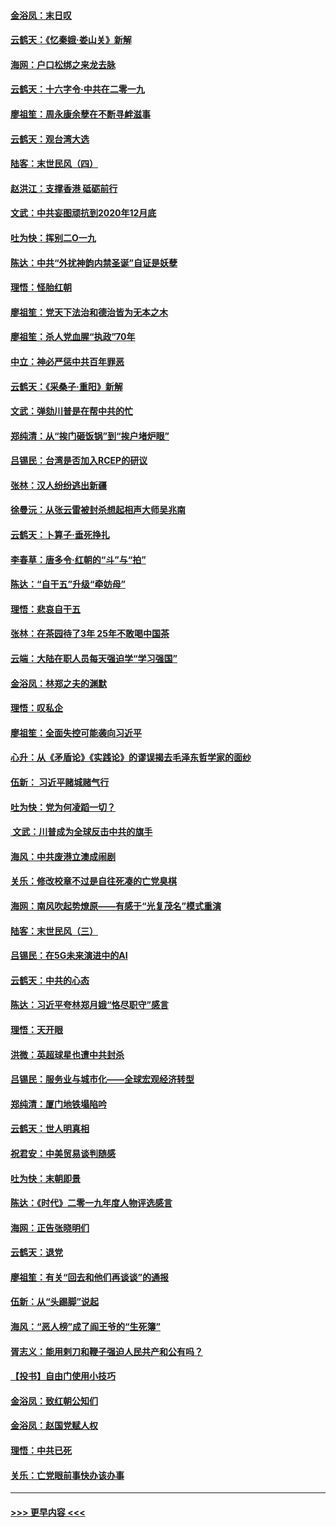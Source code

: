 #### [金浴凤：末日叹](../pages/nsc993/n11752359.md?t=12292344) 
#### [云鹤天：《忆秦娥‧娄山关》新解](../pages/nsc993/n11752348.md?t=12292344) 
#### [海网：户口松绑之来龙去脉](../pages/nsc993/n11752328.md?t=12292344) 
#### [云鹤天：十六字令‧中共在二零一九](../pages/nsc993/n11752305.md?t=12292344) 
#### [廖祖笙：周永康余孽在不断寻衅滋事](../pages/nsc993/n11751013.md?t=12292344) 
#### [云鹤天：观台湾大选](../pages/nsc993/n11751007.md?t=12292344) 
#### [陆客：末世民风（四）](../pages/nsc993/n11749203.md?t=12292344) 
#### [赵洪江：支撑香港 砥砺前行](../pages/nsc993/n11748482.md?t=12292344) 
#### [文武：中共妄图顽抗到2020年12月底](../pages/nsc993/n11748446.md?t=12292344) 
#### [吐为快：挥别二O一九](../pages/nsc993/n11748411.md?t=12292344) 
#### [陈达：中共“外扰神韵内禁圣诞”自证是妖孽](../pages/nsc993/n11748226.md?t=12292344) 
#### [理悟：怪胎红朝](../pages/nsc993/n11748206.md?t=12292344) 
#### [廖祖笙：党天下法治和德治皆为无本之木](../pages/nsc993/n11748135.md?t=12292344) 
#### [廖祖笙：杀人党血腥“执政”70年](../pages/nsc993/n11745144.md?t=12292344) 
#### [中立：神必严惩中共百年罪恶](../pages/nsc993/n11744970.md?t=12292344) 
#### [云鹤天：《采桑子‧重阳》新解](../pages/nsc993/n11744948.md?t=12292344) 
#### [文武：弹劾川普是在帮中共的忙](../pages/nsc993/n11744758.md?t=12292344) 
#### [郑纯清：从“挨门砸饭锅”到“挨户堵炉眼”](../pages/nsc993/n11744745.md?t=12292344) 
#### [吕锡民：台湾是否加入RCEP的研议](../pages/nsc993/n11744701.md?t=12292344) 
#### [张林：汉人纷纷逃出新疆](../pages/nsc993/n11743530.md?t=12292344) 
#### [徐曼沅：从张云雷被封杀想起相声大师吴兆南](../pages/nsc993/n11741816.md?t=12292344) 
#### [云鹤天：卜算子‧垂死挣扎](../pages/nsc993/n11739956.md?t=12292344) 
#### [李春草：唐多令‧红朝的“斗”与“拍”](../pages/nsc993/n11739830.md?t=12292344) 
#### [陈达：“自干五”升级“牵妨母”](../pages/nsc993/n11739724.md?t=12292344) 
#### [理悟：悲哀自干五](../pages/nsc993/n11739547.md?t=12292344) 
#### [张林：在茶园待了3年 25年不敢喝中国茶](../pages/nsc993/n11739240.md?t=12292344) 
#### [云端：大陆在职人员每天强迫学“学习强国”](../pages/nsc993/n11738735.md?t=12292344) 
#### [金浴凤：林郑之夫的渊默](../pages/nsc993/n11737735.md?t=12292344) 
#### [理悟：叹私企](../pages/nsc993/n11737715.md?t=12292344) 
#### [廖祖笙：全面失控可能袭向习近平](../pages/nsc993/n11737704.md?t=12292344) 
#### [心升：从《矛盾论》《实践论》的谬误揭去毛泽东哲学家的面纱](../pages/nsc993/n11736962.md?t=12292344) 
#### [伍新： 习近平赌城赌气行](../pages/nsc993/n11736929.md?t=12292344) 
#### [吐为快：党为何凌蹈一切？](../pages/nsc993/n11736915.md?t=12292344) 
#### [ 文武：川普成为全球反击中共的旗手](../pages/nsc993/n11736882.md?t=12292344) 
#### [海风：中共废港立澳成闹剧](../pages/nsc993/n11735857.md?t=12292344) 
#### [关乐：修改校章不过是自往死凑的亡党臭棋](../pages/nsc993/n11735097.md?t=12292344) 
#### [海网：南风吹起势燎原——有感于“光复茂名”模式重演](../pages/nsc993/n11732308.md?t=12292344) 
#### [陆客：末世民风（三）](../pages/nsc993/n11732211.md?t=12292344) 
#### [吕锡民：在5G未来演进中的AI](../pages/nsc993/n11730010.md?t=12292344) 
#### [云鹤天：中共的心态](../pages/nsc993/n11729906.md?t=12292344) 
#### [陈达：习近平夸林郑月娥“恪尽职守”感言](../pages/nsc993/n11729881.md?t=12292344) 
#### [理悟：天开眼](../pages/nsc993/n11729699.md?t=12292344) 
#### [洪微：英超球星也遭中共封杀](../pages/nsc993/n11727243.md?t=12292344) 
#### [吕锡民：服务业与城市化——全球宏观经济转型](../pages/nsc993/n11725845.md?t=12292344) 
#### [郑纯清：厦门地铁塌陷吟](../pages/nsc993/n11725813.md?t=12292344) 
#### [云鹤天：世人明真相](../pages/nsc993/n11725621.md?t=12292344) 
#### [祝君安：中美贸易谈判随感](../pages/nsc993/n11725609.md?t=12292344) 
#### [吐为快：末朝即景](../pages/nsc993/n11723365.md?t=12292344) 
#### [陈达：《时代》二零一九年度人物评选感言](../pages/nsc993/n11723337.md?t=12292344) 
#### [海网：正告张晓明们](../pages/nsc993/n11723228.md?t=12292344) 
#### [云鹤天：退党](../pages/nsc993/n11723056.md?t=12292344) 
#### [廖祖笙：有关“回去和他们再谈谈”的通报](../pages/nsc993/n11722442.md?t=12292344) 
#### [伍新：从“头踢脚”说起](../pages/nsc993/n11722429.md?t=12292344) 
#### [海风：“恶人榜”成了阎王爷的“生死簿”](../pages/nsc993/n11722272.md?t=12292344) 
#### [胥志义：能用剌刀和鞭子强迫人民共产和公有吗？](../pages/nsc993/n11720569.md?t=12292344) 
#### [【投书】自由门使用小技巧](../pages/nsc993/n11720180.md?t=12292344) 
#### [金浴凤：致红朝公知们](../pages/nsc993/n11720563.md?t=12292344) 
#### [金浴凤：赵国党赋人权](../pages/nsc993/n11720533.md?t=12292344) 
#### [理悟：中共已死](../pages/nsc993/n11720233.md?t=12292344) 
#### [关乐：亡党眼前事快办该办事](../pages/nsc993/n11719160.md?t=12292344) 

----
#### [ >>> 更早内容 <<< ](../indexes/nsc993-earlier.md)
